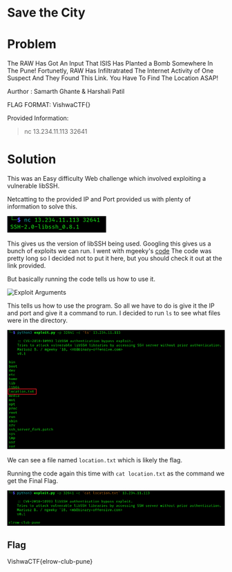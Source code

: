 # Save the City

# Problem
The RAW Has Got An Input That ISIS Has Planted a Bomb Somewhere In The Pune! Fortunetly, RAW Has Infiltratrated The Internet Activity of One Suspect And They Found This Link. You Have To Find The Location ASAP!

Aurthor : Samarth Ghante & Harshali Patil

FLAG FORMAT:
VishwaCTF{}

Provided Information:
> nc 13.234.11.113 32641

# Solution
This was an Easy difficulty Web challenge which involved exploiting a vulnerable libSSH. 

Netcatting to the provided IP and Port provided us with plenty of information to solve this.

![Initial Netcat](Solution/initial_netcat.png)

This gives us the version of libSSH being used. Googling this gives us a bunch of exploits we can run. I went with mgeeky's [code]([url](https://gist.github.com/mgeeky/a7271536b1d815acfb8060fd8b65bd5d#file-cve-2018-10993-py))
The code was pretty long so I decided not to put it here, but you should check it out at the link provided.

But basically running the code tells us how to use it.

![Exploit Arguments](Solution/exploit_argument.png)

This tells us how to use the program. So all we have to do is give it the IP and port and give it a command to run. I decided to run `ls` to see what files were in the directory.

![Exploit ls](Solution/exploit_ls.png)

We can see a file named `location.txt` which is likely the flag.

Running the code again this time with `cat location.txt` as the command we get the Final Flag.

![Final Location](Solution/final_location.png)

## Flag
VishwaCTF{elrow-club-pune}
